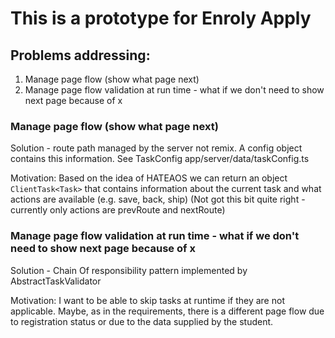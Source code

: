 # This is a prototype for Enroly Apply

## Problems addressing:

1. Manage page flow (show what page next)
2. Manage page flow validation at run time - what if we don't need to show next page because of x

### Manage page flow (show what page next)

Solution - route path managed by the server not remix. A config object contains this information. See TaskConfig app/server/data/taskConfig.ts

Motivation: Based on the idea of HATEAOS we can return an object `ClientTask<Task>` that contains information about the current task and what actions are available (e.g. save, back, ship) (Not got this bit quite right - currently only actions are prevRoute and nextRoute)

### Manage page flow validation at run time - what if we don't need to show next page because of x

Solution - Chain Of responsibility pattern implemented by AbstractTaskValidator

Motivation: I want to be able to skip tasks at runtime if they are not applicable. Maybe, as in the requirements, there is a different page flow due to registration status or due to the data supplied by the student.

